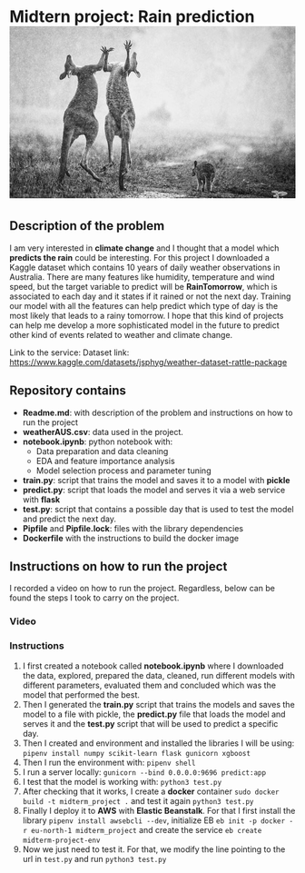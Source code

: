 # Midtern project: Rain prediction![Kangaroos in the rain](https://github.com/batxes/MLzoomcamp/blob/main/midterm_project/kangaroos.jpg)

## Description of the problem

I am very interested in **climate change** and I thought that a model which **predicts the rain** could be interesting.
For this project I downloaded a Kaggle dataset which contains 10 years of daily weather observations in Australia.
There are many features like humidity, temperature and wind speed, but the target variable to predict will be **RainTomorrow**, which is associated to each day
and it states if it rained or not the next day. Training our model with all the features can help predict which type of day is the most likely that leads to
 a rainy tomorrow. I hope that this kind of projects can help me develop a more sophisticated model in the future to predict other kind of events related to weather and climate change. 

Link to the service: 
Dataset link: https://www.kaggle.com/datasets/jsphyg/weather-dataset-rattle-package


## Repository contains

 - **Readme.md**: with description of the problem and instructions on how to run the project
 - **weatherAUS.csv**: data used in the project.
 - **notebook.ipynb**: python notebook with:
	 - Data preparation and data cleaning
	 - EDA and feature importance analysis
	 - Model selection process and parameter tuning
 - **train.py**: script that trains the model and saves it to a model with **pickle**
 - **predict.py**: script that loads the model and serves it via a web service with **flask**
 - **test.py**: script that contains a possible day that is used to test the model and predict the next day.
 - **Pipfile** and **Pipfile.lock**: files with the library dependencies
 - **Dockerfile** with the instructions to build the docker image
 

## Instructions on how to run the project
I recorded a video on how to run the project. Regardless, below can be found the steps I took to carry on the project.
### Video
### Instructions

 1. I first created a notebook called **notebook.ipynb** where I downloaded the data, explored, prepared the data, cleaned, run different models with different parameters, evaluated them and concluded which was the model that performed the best.
 2. Then I generated the **train.py** script that trains the models and saves the model to a file with pickle, the **predict.py** file that loads the model and serves it and the **test.py** script that will be used to predict a specific day.
 3.  Then I created and environment and installed the libraries I will be using: `pipenv install numpy scikit-learn flask gunicorn xgboost`
 4. Then I run the environment with: `pipenv shell`
 5. I run a server locally: `gunicorn --bind 0.0.0.0:9696 predict:app`
 6. I test that the model is working with: `python3 test.py`
 7. After checking that it works, I create a **docker** container `sudo docker build -t midterm_project .` and test it again `python3 test.py`
 8. Finally I deploy it to **AWS** with **Elastic Beanstalk**. For that I first install the library `pipenv install awsebcli --dev`, initialize EB `eb init -p docker -r eu-north-1 midterm_project` and create the service `eb create midterm-project-env`
 9. Now we just need to test it. For that, we modify the line pointing to the url in `test.py` and run `python3 test.py`



